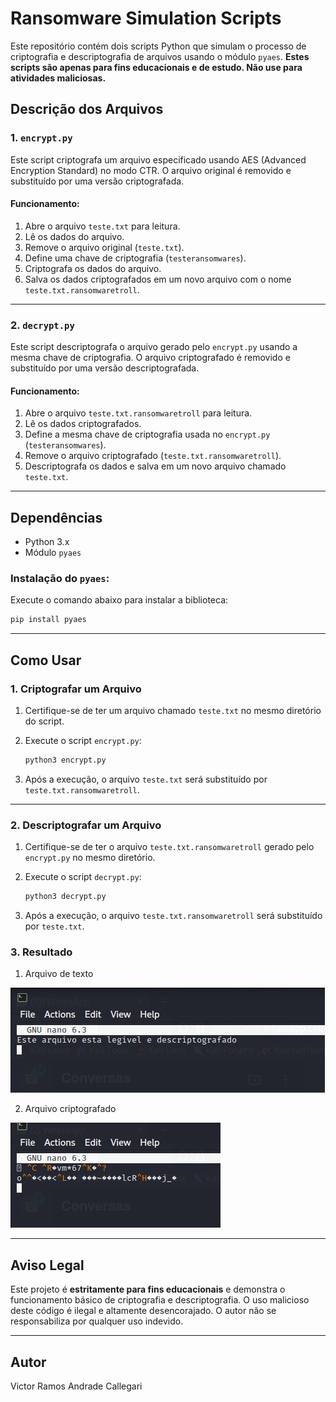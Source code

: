 # Ransomware Simulation Scripts

Este repositório contém dois scripts Python que simulam o processo de criptografia e descriptografia de arquivos usando o módulo `pyaes`. **Estes scripts são apenas para fins educacionais e de estudo. Não use para atividades maliciosas.**

## Descrição dos Arquivos

### 1. `encrypt.py`
Este script criptografa um arquivo especificado usando AES (Advanced Encryption Standard) no modo CTR. O arquivo original é removido e substituído por uma versão criptografada.

#### Funcionamento:
1. Abre o arquivo `teste.txt` para leitura.
2. Lê os dados do arquivo.
3. Remove o arquivo original (`teste.txt`).
4. Define uma chave de criptografia (`testeransomwares`).
5. Criptografa os dados do arquivo.
6. Salva os dados criptografados em um novo arquivo com o nome `teste.txt.ransomwaretroll`.

---

### 2. `decrypt.py`
Este script descriptografa o arquivo gerado pelo `encrypt.py` usando a mesma chave de criptografia. O arquivo criptografado é removido e substituído por uma versão descriptografada.

#### Funcionamento:
1. Abre o arquivo `teste.txt.ransomwaretroll` para leitura.
2. Lê os dados criptografados.
3. Define a mesma chave de criptografia usada no `encrypt.py` (`testeransomwares`).
4. Remove o arquivo criptografado (`teste.txt.ransomwaretroll`).
5. Descriptografa os dados e salva em um novo arquivo chamado `teste.txt`.

---

## Dependências

- Python 3.x
- Módulo `pyaes`

### Instalação do `pyaes`:
Execute o comando abaixo para instalar a biblioteca:

```bash
pip install pyaes
```

---

## Como Usar

### 1. Criptografar um Arquivo
1. Certifique-se de ter um arquivo chamado `teste.txt` no mesmo diretório do script.
2. Execute o script `encrypt.py`:

   ```bash
   python3 encrypt.py
   ```

3. Após a execução, o arquivo `teste.txt` será substituído por `teste.txt.ransomwaretroll`.

---

### 2. Descriptografar um Arquivo
1. Certifique-se de ter o arquivo `teste.txt.ransomwaretroll` gerado pelo `encrypt.py` no mesmo diretório.
2. Execute o script `decrypt.py`:

   ```bash
   python3 decrypt.py
   ```

3. Após a execução, o arquivo `teste.txt.ransomwaretroll` será substituído por `teste.txt`.

### 3. Resultado
1. Arquivo de texto
   
![imagem do arquivo de texto](https://github.com/VictorCallegari/cibersecurity-desafio-ransomware/blob/main/file-text.jpeg)



2. Arquivo criptografado
   
![imagem de arquivo de texto criptografado](https://github.com/VictorCallegari/cibersecurity-desafio-ransomware/blob/main/encrypt-file.jpeg)

---

## Aviso Legal

Este projeto é **estritamente para fins educacionais** e demonstra o funcionamento básico de criptografia e descriptografia. O uso malicioso deste código é ilegal e altamente desencorajado. O autor não se responsabiliza por qualquer uso indevido.

---

## Autor

Victor Ramos Andrade Callegari

